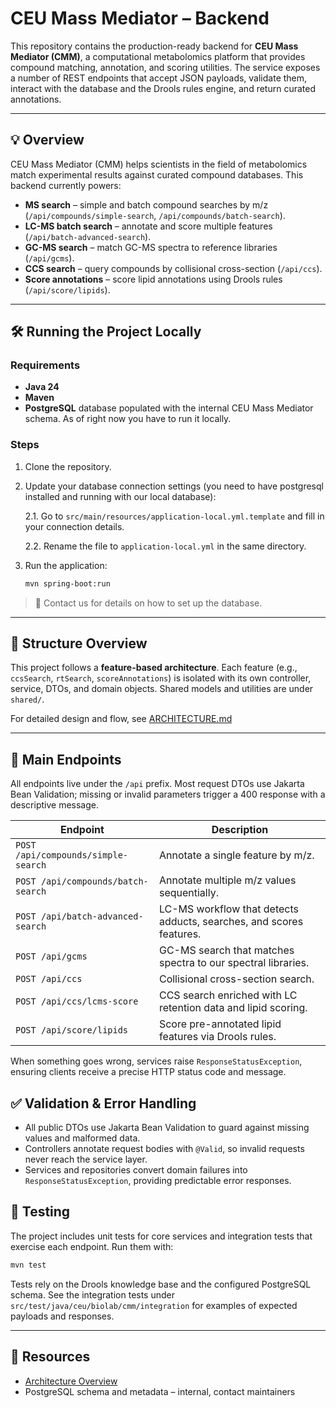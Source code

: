 # CEU Mass Mediator – Backend

This repository contains the production-ready backend for **CEU Mass Mediator (CMM)**, a computational metabolomics platform that provides compound matching, annotation, and scoring utilities. The service exposes a number of REST endpoints that accept JSON payloads, validate them, interact with the database and the Drools rules engine, and return curated annotations.

---

## 💡 Overview

CEU Mass Mediator (CMM) helps scientists in the field of metabolomics match experimental results against curated compound databases. This backend currently powers:

- **MS search** – simple and batch compound searches by m/z (`/api/compounds/simple-search`, `/api/compounds/batch-search`).
- **LC-MS batch search** – annotate and score multiple features (`/api/batch-advanced-search`).
- **GC-MS search** – match GC-MS spectra to reference libraries (`/api/gcms`).
- **CCS search** – query compounds by collisional cross-section (`/api/ccs`).
- **Score annotations** – score lipid annotations using Drools rules (`/api/score/lipids`).

---

## 🛠️ Running the Project Locally

### Requirements

- **Java 24**
- **Maven**
- **PostgreSQL** database populated with the internal CEU Mass Mediator schema. As of right now you have to run it locally.

### Steps

1. Clone the repository.
2. Update your database connection settings (you need to have postgresql installed and running with our local database):
  
   2.1. Go to `src/main/resources/application-local.yml.template` and fill in your connection details.
   
   2.2. Rename the file to `application-local.yml` in the same directory.

3. Run the application:
   ```bash
   mvn spring-boot:run
   ```

> 🔐 Contact us for details on how to set up the database.

---

## 📁 Structure Overview

This project follows a **feature-based architecture**. Each feature (e.g., `ccsSearch`, `rtSearch`, `scoreAnnotations`) is isolated with its own controller, service, DTOs, and domain objects. Shared models and utilities are under `shared/`.

For detailed design and flow, see [ARCHITECTURE.md](./ARCHITECTURE.md)

---

## 📌 Main Endpoints

All endpoints live under the `/api` prefix. Most request DTOs use Jakarta Bean Validation; missing or invalid parameters trigger a 400 response with a descriptive message.

| Endpoint | Description |
| --- | --- |
| `POST /api/compounds/simple-search` | Annotate a single feature by m/z. |
| `POST /api/compounds/batch-search` | Annotate multiple m/z values sequentially. |
| `POST /api/batch-advanced-search` | LC-MS workflow that detects adducts, searches, and scores features. |
| `POST /api/gcms` | GC-MS search that matches spectra to our spectral libraries. |
| `POST /api/ccs` | Collisional cross-section search. |
| `POST /api/ccs/lcms-score` | CCS search enriched with LC retention data and lipid scoring. |
| `POST /api/score/lipids` | Score pre-annotated lipid features via Drools rules. |

When something goes wrong, services raise `ResponseStatusException`, ensuring clients receive a precise HTTP status code and message.

## ✅ Validation & Error Handling

- All public DTOs use Jakarta Bean Validation to guard against missing values and malformed data.
- Controllers annotate request bodies with `@Valid`, so invalid requests never reach the service layer.
- Services and repositories convert domain failures into `ResponseStatusException`, providing predictable error responses.

## 🧪 Testing

The project includes unit tests for core services and integration tests that exercise each endpoint. Run them with:

```bash
mvn test
```

Tests rely on the Drools knowledge base and the configured PostgreSQL schema. See the integration tests under `src/test/java/ceu/biolab/cmm/integration` for examples of expected payloads and responses.

---

## 📎 Resources

- [Architecture Overview](./ARCHITECTURE.md)
- PostgreSQL schema and metadata – internal, contact maintainers
